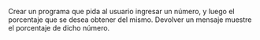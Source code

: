 Crear un programa que pida al usuario ingresar un número, y luego el porcentaje que se desea obtener del mismo. Devolver un mensaje muestre el porcentaje de dicho número.